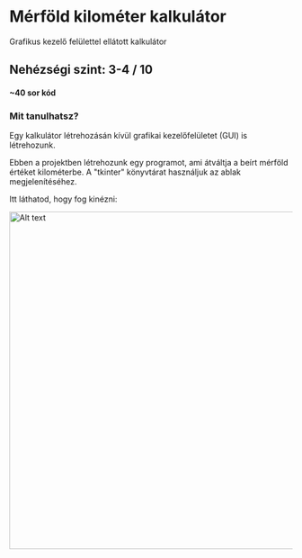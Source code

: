 # Mérföld kilométer kalkulátor
Grafikus kezelő felülettel ellátott kalkulátor

## Nehézségi szint: 3-4 / 10
#### ~40 sor kód

### Mit tanulhatsz?
Egy kalkulátor létrehozásán kívül grafikai kezelőfelületet (GUI) is létrehozunk.

Ebben a projektben létrehozunk egy programot, ami átváltja a beírt mérföld értéket kilométerbe.
A "tkinter" könyvtárat használjuk az ablak megjelenítéséhez.

Itt láthatod, hogy fog kinézni:

<img src="https://github.com/itbetyar/Merfold-kilometer-kalkulator/blob/main/mile-to-km.png" alt="Alt text" width="600">
